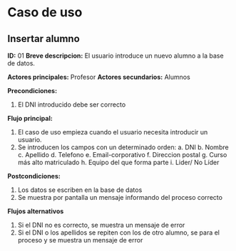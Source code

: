 # Caso de uso

## Insertar alumno

**ID:** 01
**Breve descripcion:** El usuario introduce un nuevo alumno a la base de datos.

**Actores principales:** Profesor
**Actores secundarios:** Alumnos

**Precondiciones:**
1. El DNI introducido debe ser correcto

**Flujo principal:**
1. El caso de uso empieza cuando el usuario necesita introducir un usuario.
2. Se introducen los campos con un determinado orden:
  a. DNI
  b. Nombre
  c. Apellido
  d. Telefono
  e. Email-corporativo
  f. Direccion postal
  g. Curso más alto matriculado
  h. Equipo del que forma parte
  i. Lider/ No Líder

**Postcondiciones:**
1. Los datos se escriben en la base de datos
2. Se muestra por pantalla un mensaje informando del proceso correcto

**Flujos alternativos**
1. Si el DNI no es correcto, se muestra un mensaje de error
2. Si el DNI o los apellidos se repiten con los de otro alumno, se para el proceso y se muestra un mensaje de error
